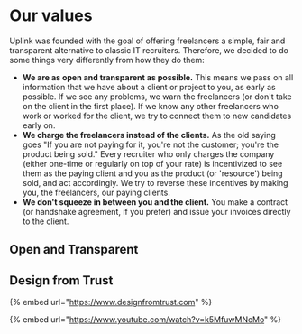 # Our values

Uplink was founded with the goal of offering freelancers a simple, fair and transparent alternative to classic IT recruiters. Therefore, we decided to do some things very differently from how they do them:

* **We are as open and transparent as possible.** This means we pass on all information that we have about a client or project to you, as early as possible. If we see any problems, we warn the freelancers \(or don't take on the client in the first place\). If we know any other freelancers who work or worked for the client, we try to connect them to new candidates early on.
* **We charge the freelancers instead of the clients.** As the old saying goes "If you are not paying for it, you're not the customer; you're the product being sold." Every recruiter who only charges the company \(either one-time or regularly on top of your rate\) is incentivized to see them as the paying client and you as the product \(or 'resource'\) being sold, and act accordingly. We try to reverse these incentives by making you, the freelancers, our paying clients.
* **We don't squeeze in between you and the client.** You make a contract \(or handshake agreement, if you prefer\) and issue your invoices directly to the client.

## Open and Transparent

## Design from Trust

{% embed url="https://www.designfromtrust.com" %}

{% embed url="https://www.youtube.com/watch?v=k5MfuwMNcMo" %}



